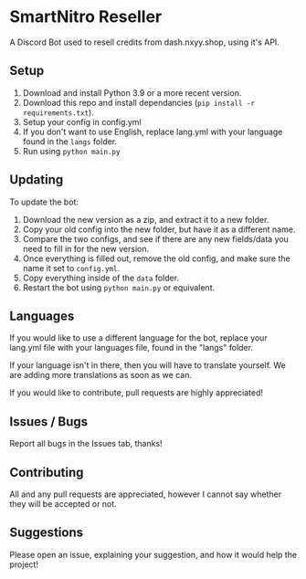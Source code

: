 
# SmartNitro Reseller
A Discord Bot used to resell credits from dash.nxyy.shop, using it's API.

## Setup
1. Download and install Python 3.9 or a more recent version.
2. Download this repo and install dependancies (`pip install -r requirements.txt`).
3. Setup your config in config.yml
4. If you don't want to use English, replace lang.yml with your language found in the `langs` folder.
5. Run using `python main.py`

## Updating
To update the bot: 
1. Download the new version as a zip, and extract it to a new folder.
2. Copy your old config into the new folder, but have it as a different name.
3. Compare the two configs, and see if there are any new fields/data you need to fill in for the new version.
4. Once everything is filled out, remove the old config, and make sure the name it set to `config.yml`.
5. Copy everything inside of the `data` folder.
6. Restart the bot using `python main.py` or equivalent.

## Languages
If you would like to use a different language for the bot, replace your lang.yml file with your languages file, found in the "langs" folder.

If your language isn't in there, then you will have to translate yourself. We are adding more translations as soon as we can.

If you would like to contribute, pull requests are highly appreciated!

## Issues / Bugs
Report all bugs in the Issues tab, thanks!

## Contributing
All and any pull requests are appreciated, however I cannot say whether they will be accepted or not.

## Suggestions
Please open an issue, explaining your suggestion, and how it would help the project!
